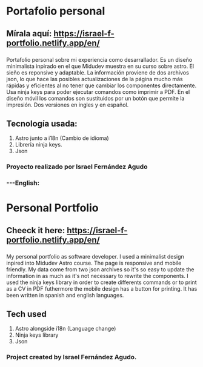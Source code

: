 # Portafolio personal

## Mírala aquí: https://israel-f-portfolio.netlify.app/en/
###

Portafolio personal sobre mi experiencia como desarrallador. Es un diseño minimalista inpirado en el que Midudev muestra en su curso sobre astro. El sieño es reponsive y adaptable. La información proviene de dos archivos json, lo que hace las posibles actualizaciones de la página mucho más rápidas y eficientes al no tener que cambiar los componentes directamente. Usa ninja keys para poder ejecutar comandos como imprimir a PDF. En el diseño móvil los comandos son sustituidos por un botón que permite la impresión.
Dos versiones en ingles y en español.

## Tecnología usada:

1. Astro junto a i18n (Cambio de idioma)
2. Librería ninja keys.
3. Json

### Proyecto realizado por Israel Fernández Agudo


### ---English:

# Personal Portfolio

## Cheeck it here: https://israel-f-portfolio.netlify.app/en/
###

My personal portfolio as software developer. I used a minimalist design inpired into Midudev Astro course. The page is responsive and mobile friendly. My data come from two json archives so it's so easy to update the information in as much as it's not necessary to rewrite the components. I used the ninja keys library in order to create differents commands or to print as a CV in PDF futhermore the mobile design has a button for printing. It has been written in spanish and english languages. 

## Tech used

1. Astro alongside i18n (Language change)
2. Ninja keys library
3. Json

### Project created by Israel Fernández Agudo.
